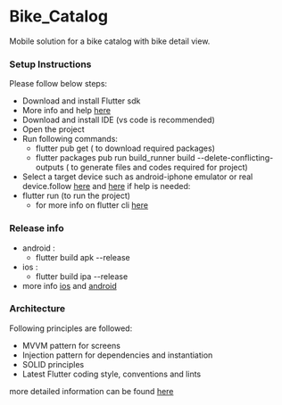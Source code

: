 # Bike_Catalog

Mobile solution for a bike catalog with bike detail view.

### Setup Instructions

Please follow below steps:

- Download and install Flutter sdk
- More info and help [here](https://docs.flutter.dev/get-started/install)
- Download and install IDE (vs code is recommended)
- Open the project
- Run following commands:
  - flutter pub get ( to download required packages)
  - flutter packages pub run build_runner build --delete-conflicting-outputs ( to generate files and codes required for project)
- Select a target device such as android-iphone emulator or real device.follow [here](https://docs.flutter.dev/get-started/test-drive) and [here](https://developer.android.com/studio/run/managing-avds) if help is needed:
- flutter run (to run the project)
  - for more info on flutter cli [here](https://docs.flutter.dev/reference/flutter-cli)

### Release info

- android :
  - flutter build apk --release
- ios :
  - flutter build ipa --release
- more info [ios](https://docs.flutter.dev/deployment/ios) and [android](https://docs.flutter.dev/deployment/android)

### Architecture

Following principles are followed:

- MVVM pattern for screens
- Injection pattern for dependencies and instantiation
- SOLID principles
- Latest Flutter coding style, conventions and lints

more detailed information can be found [here](https://miro.com/app/board/uXjVOUqXTnc=/?invite_link_id=218787102528)
